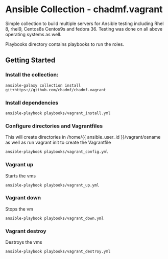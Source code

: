 # Ansible Collection - chadmf.vagrant

Simple collection to build multiple servers for Ansible testing including Rhel 8, rhel9, Centos8s Centos9s and fedora 36. Testing was done on all above operating systems as well.

Playbooks directory contains playbooks to run the roles.

## Getting Started

### Install the collection:

```shell
ansible-galaxy collection install git+https://github.com/chadmf/chadmf.vagrant
```

### Install dependencies

```shell
ansible-playbook playbooks/vagrant_install.yml
```

### Configure directories and Vagrantfiles

This will create directories in /home/{{ ansible_user_id }}/vagrant/osname as well as run vagrant init to create the Vagrantfile

```shell
ansible-playbook playbooks/vagrant_config.yml
```

### Vagrant up 

Starts the vms

```shell
ansible-playbook playbooks/vagrant_up.yml
```

### Vagrant down 

Stops the vm

```shell
ansible-playbook playbooks/vagrant_down.yml
```

### Vagrant destroy 

Destroys the vms

```shell
ansible-playbook playbooks/vagrant_destroy.yml
```